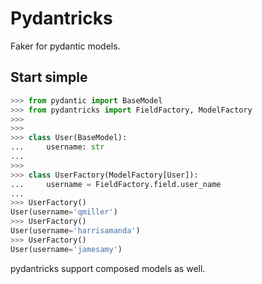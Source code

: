 # Pydantricks

Faker for pydantic models.



## Start simple

```python
>>> from pydantic import BaseModel
>>> from pydantricks import FieldFactory, ModelFactory
>>>
>>>
>>> class User(BaseModel):
...     username: str
...
>>>
>>> class UserFactory(ModelFactory[User]):
...     username = FieldFactory.field.user_name
...
>>> UserFactory()
User(username='qmiller')
>>> UserFactory()
User(username='harrisamanda')
>>> UserFactory()
User(username='jamesamy')
```

pydantricks support composed models as well.
